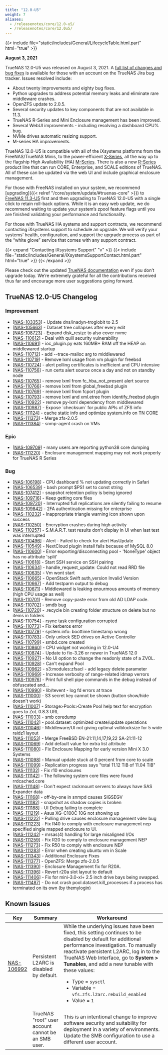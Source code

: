 ```yaml
---
title: "12.0-U5"
weight: 7
aliases:
  - /releasenotes/core/12.0-u5/
  - /releasenotes/core/12.0u5/
---
```


{{< include file="static/includes/General/LifecycleTable.html.part" html="true" >}}

**August 3, 2021**

TrueNAS 12.0-U5 was released on August 3, 2021.  A [full list of changes and bug fixes](https://jira.ixsystems.com/projects/NAS/versions/13007) is available for those with an account on the TrueNAS Jira bug tracker. Issues resolved include:

* About twenty improvements and eighty bug fixes. 
* Python upgrades to address potential memory leaks and eliminate rare middleware crashes. 
* OpenZFS update to 2.0.5.
* Several security updates to key components that are not available in 11.3.
* TrueNAS R-Series and Mini Enclosure management has been improved.
* Several WebUI improvements - including resolving a dashboard CPU% bug.
* NVMe drives automatic resizing support.
* M-series HA improvements.

TrueNAS 12.0-U5 is compatible with all of the iXsystems platforms from the FreeNAS/TrueNAS Minis, to the power-efficient [X-Series](https://www.truenas.com/x-series/), all the way up to the flagship High Availability (HA) [M-Series](https://www.truenas.com/m-series/). There is also a new [R-Series](https://www.truenas.com/r-series/) product line that can run CORE, Enterprise, and SCALE editions of TrueNAS.  All of these can be updated via the web UI and include graphical enclosure management.

For those with FreeNAS installed on your system, we recommend [upgrading]({{< relref "/core/system/update/#truenas-core" >}}) to [FreeNAS 11.3-U5](https://www.freenas.org/download-freenas-release/) first and then upgrading to TrueNAS 12.0-U5 with a single click to retain roll-back options.  While it is an easy web update, we do recommend waiting to update your system’s zpool feature flags until you are finished validating your performance and functionality.

For those with TrueNAS HA systems and support contracts, we recommend contacting iXsystems support to schedule an upgrade. We will verify your systems’ health, configuration, and support the upgrade process as part of the “white glove” service that comes with any support contract.

{{< expand "Contacting iXsystems Support" "v" >}}
{{< include file="static/includes/General/iXsystemsSupportContact.html.part" html="true" >}}
{{< /expand >}}

Please check out the updated [TrueNAS documentation](https://www.truenas.com/docs/) even if you don’t upgrade today. We’re extremely grateful for all the contributions received thus far and encourage more user suggestions going forward.

## TrueNAS 12.0-U5 Changelog

### Improvement

<ul>
<li>[<a href='https://jira.ixsystems.com/browse/NAS-103353'>NAS-103353</a>] -         Update dns/inadyn-troglobit to 2.5
</li>
<li>[<a href='https://jira.ixsystems.com/browse/NAS-105663'>NAS-105663</a>] -         Dataset tree collapses after every edit
</li>
<li>[<a href='https://jira.ixsystems.com/browse/NAS-108723'>NAS-108723</a>] -         Expand disk_resize to also cover nvme
</li>
<li>[<a href='https://jira.ixsystems.com/browse/NAS-110612'>NAS-110612</a>] -         Deal with quill security vulnerability
</li>
<li>[<a href='https://jira.ixsystems.com/browse/NAS-110691'>NAS-110691</a>] -         ioc_plugin.py eats 160MB+ RAM off the HEAP on middlewared startup
</li>
<li>[<a href='https://jira.ixsystems.com/browse/NAS-110712'>NAS-110712</a>] -         add --trace-malloc arg to middlewared
</li>
<li>[<a href='https://jira.ixsystems.com/browse/NAS-110719'>NAS-110719</a>] -         Remove lxml usage from vm plugin for freebsd
</li>
<li>[<a href='https://jira.ixsystems.com/browse/NAS-110724'>NAS-110724</a>] -         alert polling certificates is inefficient and CPU intensive
</li>
<li>[<a href='https://jira.ixsystems.com/browse/NAS-110756'>NAS-110756</a>] -         run certs alert source once a day and not on standby node
</li>
<li>[<a href='https://jira.ixsystems.com/browse/NAS-110765'>NAS-110765</a>] -         remove lxml from fc_hba_not_present alert source
</li>
<li>[<a href='https://jira.ixsystems.com/browse/NAS-110766'>NAS-110766</a>] -         remove lxml from global_freebsd plugin
</li>
<li>[<a href='https://jira.ixsystems.com/browse/NAS-110769'>NAS-110769</a>] -         remove lxml from fcport plugin
</li>
<li>[<a href='https://jira.ixsystems.com/browse/NAS-110793'>NAS-110793</a>] -         remove lxml and xml.etree from identify_freebsd plugin
</li>
<li>[<a href='https://jira.ixsystems.com/browse/NAS-110922'>NAS-110922</a>] -         remove py-lxml dependency from middlewared
</li>
<li>[<a href='https://jira.ixsystems.com/browse/NAS-110987'>NAS-110987</a>] -         Expose `checksum` for public APIs of ZFS info
</li>
<li>[<a href='https://jira.ixsystems.com/browse/NAS-111124'>NAS-111124</a>] -         cache static info and optimize system.info on TN CORE
</li>
<li>[<a href='https://jira.ixsystems.com/browse/NAS-111373'>NAS-111373</a>] -         Merge zfs-2.0.5
</li>
<li>[<a href='https://jira.ixsystems.com/browse/NAS-111384'>NAS-111384</a>] -         snmp-agent crash on VMs
</li>
</ul>

### Epic

<ul>
<li>[<a href='https://jira.ixsystems.com/browse/NAS-109709'>NAS-109709</a>] -         many users are reporting python38 core dumping
</li>
<li>[<a href='https://jira.ixsystems.com/browse/NAS-111220'>NAS-111220</a>] -         Enclosure management mapping may not work properly for TrueNAS R Series
</li>
</ul>

### Bug

<ul>
<li>[<a href='https://jira.ixsystems.com/browse/NAS-106198'>NAS-106198</a>] -         CPU dashboard % not updating correctly in Safari
</li>
<li>[<a href='https://jira.ixsystems.com/browse/NAS-106539'>NAS-106539</a>] -         bash prompt $PS1 set to const string
</li>
<li>[<a href='https://jira.ixsystems.com/browse/NAS-107412'>NAS-107412</a>] -         snapshot retention policy is being ignored
</li>
<li>[<a href='https://jira.ixsystems.com/browse/NAS-109716'>NAS-109716</a>] -         Keep getting core files
</li>
<li>[<a href='https://jira.ixsystems.com/browse/NAS-109720'>NAS-109720</a>] -         Interrupted full replications are silently failing to resume
</li>
<li>[<a href='https://jira.ixsystems.com/browse/NAS-109842'>NAS-109842</a>] -         2FA authentication missing for enterprise
</li>	
<li>[<a href='https://jira.ixsystems.com/browse/NAS-110232'>NAS-110232</a>] -         Inappropriate triangle warning icon shown upon success
</li>
<li>[<a href='https://jira.ixsystems.com/browse/NAS-110250'>NAS-110250</a>] -         Encryption crashes during high activity
</li>
<li>[<a href='https://jira.ixsystems.com/browse/NAS-110257'>NAS-110257</a>] -         S.M.A.R.T. test results don't display in UI when last test was interrupted
</li>
<li>[<a href='https://jira.ixsystems.com/browse/NAS-110496'>NAS-110496</a>] -         Alert - Failed to check for alert HasUpdate
</li>
<li>[<a href='https://jira.ixsystems.com/browse/NAS-110549'>NAS-110549</a>] -         NextCloud plugin install fails because of MySQL 8.0
</li>
<li>[<a href='https://jira.ixsystems.com/browse/NAS-110600'>NAS-110600</a>] -         Error exporting/disconnecting pool - 'NoneType' object has no attribute 'split'
</li>
<li>[<a href='https://jira.ixsystems.com/browse/NAS-110618'>NAS-110618</a>] -         Start SSH service on SSH pairing
</li>
<li>[<a href='https://jira.ixsystems.com/browse/NAS-110634'>NAS-110634</a>] -         handle_request_update: Could not read RRD file
</li>
<li>[<a href='https://jira.ixsystems.com/browse/NAS-110635'>NAS-110635</a>] -         Vm wont start
</li>
<li>[<a href='https://jira.ixsystems.com/browse/NAS-110665'>NAS-110665</a>] -         OpenStack Swift auth_version Invalid Version
</li>
<li>[<a href='https://jira.ixsystems.com/browse/NAS-110667'>NAS-110667</a>] -         Add testparm output to debug
</li>
<li>[<a href='https://jira.ixsystems.com/browse/NAS-110671'>NAS-110671</a>] -         Middlewared is leaking enourmous amounts of memory (high CPU usage as well)
</li>
<li>[<a href='https://jira.ixsystems.com/browse/NAS-110701'>NAS-110701</a>] -         Remove copy-paste error from old AD LDAP code.
</li>
<li>[<a href='https://jira.ixsystems.com/browse/NAS-110702'>NAS-110702</a>] -         smdb bug
</li>
<li>[<a href='https://jira.ixsystems.com/browse/NAS-110720'>NAS-110720</a>] -         .recycle bin creating folder structure on delete but no items in folders
</li>
<li>[<a href='https://jira.ixsystems.com/browse/NAS-110754'>NAS-110754</a>] -         rsync task configuration corrupted
</li>
<li>[<a href='https://jira.ixsystems.com/browse/NAS-110773'>NAS-110773</a>] -         Fix kerberos error
</li>
<li>[<a href='https://jira.ixsystems.com/browse/NAS-110779'>NAS-110779</a>] -         system.info: boottime timestamp wrong
</li>
<li>[<a href='https://jira.ixsystems.com/browse/NAS-110783'>NAS-110783</a>] -         Only unlock SED drives on Active Controller
</li>
<li>[<a href='https://jira.ixsystems.com/browse/NAS-110799'>NAS-110799</a>] -         smbd.core created
</li>
<li>[<a href='https://jira.ixsystems.com/browse/NAS-110860'>NAS-110860</a>] -         CPU widget not working in 12.0-U4
</li>
<li>[<a href='https://jira.ixsystems.com/browse/NAS-110874'>NAS-110874</a>] -         Update to fio-3.26 or newer in TrueNAS 12.0
</li>
<li>[<a href='https://jira.ixsystems.com/browse/NAS-110927'>NAS-110927</a>] -         No UI option to change the readonly state of a ZVOL.
</li>
<li>[<a href='https://jira.ixsystems.com/browse/NAS-110928'>NAS-110928</a>] -         Can't expand Pool
</li>
<li>[<a href='https://jira.ixsystems.com/browse/NAS-110962'>NAS-110962</a>] -         s3:modules:zfsacl - add legacy delete parameter
</li>
<li>[<a href='https://jira.ixsystems.com/browse/NAS-110969'>NAS-110969</a>] -         Increase verbosity of range-related idmap verrors
</li>
<li>[<a href='https://jira.ixsystems.com/browse/NAS-110976'>NAS-110976</a>] -         Print full shell pipe commands in the debug instead of obfuscated and…
</li>
<li>[<a href='https://jira.ixsystems.com/browse/NAS-110990'>NAS-110990</a>] -         lib/tevent - log fd errors at trace
</li>
<li>[<a href='https://jira.ixsystems.com/browse/NAS-111000'>NAS-111000</a>] -         S3 secret key cannot be shown (button show/hide doesn't work)
</li>
<li>[<a href='https://jira.ixsystems.com/browse/NAS-111007'>NAS-111007</a>] -         Storage>Pools>Create Pool help text for encryption goes to ZoL 0.8.3 URL
</li>
<li>[<a href='https://jira.ixsystems.com/browse/NAS-111033'>NAS-111033</a>] -         smb coredump
</li>
<li>[<a href='https://jira.ixsystems.com/browse/NAS-111042'>NAS-111042</a>] -         pool.dataset: optimized create/update operations
</li>
<li>[<a href='https://jira.ixsystems.com/browse/NAS-111046'>NAS-111046</a>] -         Middleware/UI not giving optimal volblocksize for 5 wide raidz1 layout
</li>
<li>[<a href='https://jira.ixsystems.com/browse/NAS-111053'>NAS-111053</a>] -         Merge FreeBSD EN-21:11,14,17,19,22 SA-21:11-12
</li>
<li>[<a href='https://jira.ixsystems.com/browse/NAS-111069'>NAS-111069</a>] -         Add default value for extra list attribute
</li>
<li>[<a href='https://jira.ixsystems.com/browse/NAS-111080'>NAS-111080</a>] -         Fix Enclosure Mapping for early version Mini X 3.0 Systems
</li>
<li>[<a href='https://jira.ixsystems.com/browse/NAS-111098'>NAS-111098</a>] -         Manual update stuck at 0 percent from core to scale
</li>
<li>[<a href='https://jira.ixsystems.com/browse/NAS-111099'>NAS-111099</a>] -         Replication progress says "total 11.12 TiB of 11.04 TiB"
</li>
<li>[<a href='https://jira.ixsystems.com/browse/NAS-111132'>NAS-111132</a>] -         Fix r10 enclosures
</li>
<li>[<a href='https://jira.ixsystems.com/browse/NAS-111142'>NAS-111142</a>] -         The following system core files were found rrdcached.core
</li>
<li>[<a href='https://jira.ixsystems.com/browse/NAS-111148'>NAS-111148</a>] -         Don't expect rackmount servers to always have SAS Expander data
</li>
<li>[<a href='https://jira.ixsystems.com/browse/NAS-111168'>NAS-111168</a>] -         off-by-one in snmpd causes SIGSEGV
</li>
<li>[<a href='https://jira.ixsystems.com/browse/NAS-111182'>NAS-111182</a>] -         snapshot as shadow copies is broken
</li>
<li>[<a href='https://jira.ixsystems.com/browse/NAS-111188'>NAS-111188</a>] -         UI Debug failing to complete 
</li>
<li>[<a href='https://jira.ixsystems.com/browse/NAS-111219'>NAS-111219</a>] -         Asus XG-C100C 10G not showing up
</li>
<li>[<a href='https://jira.ixsystems.com/browse/NAS-111222'>NAS-111222</a>] -         Pulling drive causes enclosure management vdev bug
</li>
<li>[<a href='https://jira.ixsystems.com/browse/NAS-111223'>NAS-111223</a>] -         Fix R40 to comply with enclosure management nep specified single mapped enclosure to UI.
</li>
<li>[<a href='https://jira.ixsystems.com/browse/NAS-111242'>NAS-111242</a>] -         mrsas(4) handling for large misaligned I/Os
</li>
<li>[<a href='https://jira.ixsystems.com/browse/NAS-111259'>NAS-111259</a>] -         Fix R20 to comply to enclosure management NEP
</li>
<li>[<a href='https://jira.ixsystems.com/browse/NAS-111273'>NAS-111273</a>] -         Fix R50 to comply with enclosure NEP
</li>
<li>[<a href='https://jira.ixsystems.com/browse/NAS-111283'>NAS-111283</a>] -         Error when creating ubuntu vm in Scale
</li>
<li>[<a href='https://jira.ixsystems.com/browse/NAS-111343'>NAS-111343</a>] -         Additional Enclosure Fixes
</li>
<li>[<a href='https://jira.ixsystems.com/browse/NAS-111377'>NAS-111377</a>] -         OpenZFS: Merge zfs-2.0.5
</li>
<li>[<a href='https://jira.ixsystems.com/browse/NAS-111390'>NAS-111390</a>] -         Enclosure Management fix for R20A.
</li>
<li>[<a href='https://jira.ixsystems.com/browse/NAS-111396'>NAS-111396</a>] -         Revert r20a slot layout to default
</li>
<li>[<a href='https://jira.ixsystems.com/browse/NAS-111406'>NAS-111406</a>] -         Fix for mini-3.0-xl+ 2.5 inch drive bays being swapped.
</li>
<li>[<a href='https://jira.ixsystems.com/browse/NAS-111487'>NAS-111487</a>] -         Do not crash pool.dataset.kill_processes if a process has terminated on its own (by themylogin)
</li>
</ul>

## Known Issues

<body class="ql-editor ql-editor-view" style="font-size:14px;">
  <html>
    <body>
      <table width="100%">
        <thead>
          <tr>
			<th>Key</th>
			<th>Summary</th>
			<th>Workaround</th>
          </tr>
        </thead>
        <tbody>
          <tr>
			<td><a href="https://jira.ixsystems.com/browse/NAS-106992" target="_blank">NAS-106992</a></td>
			<td>Persistent L2ARC is disabled by default.</td>
			<td>While the underlying issues have been fixed, this setting continues to be disabled by default for additional performance investigation. To manually reactivate persistent L2ARC, log in to the TrueNAS Web Interface, go to <b>System > Tunables</b>, and add a new tunable with these values:
  			  <ul>
			    <li>Type = <code>sysctl</code></li>
			    <li>Variable = <code>vfs.zfs.l2arc.rebuild_enabled</code></li>
			    <li>Value = <code>1</code></li>
  			  </ul>
			</td>
          </tr>
          <tr>
			<td></td>
            <td>TrueNAS "root" user account cannot be an SMB user.</td>
			<td>This is an intentional change to improve software security and suitability for deployment in a variety of environments. Update the SMB configuration to use a different user account.</td>
          </tr>
        </tbody>
      </table>
    </body>
  </html>
